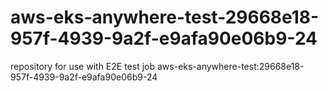 # aws-eks-anywhere-test-29668e18-957f-4939-9a2f-e9afa90e06b9-24
repository for use with E2E test job aws-eks-anywhere-test:29668e18-957f-4939-9a2f-e9afa90e06b9-24
